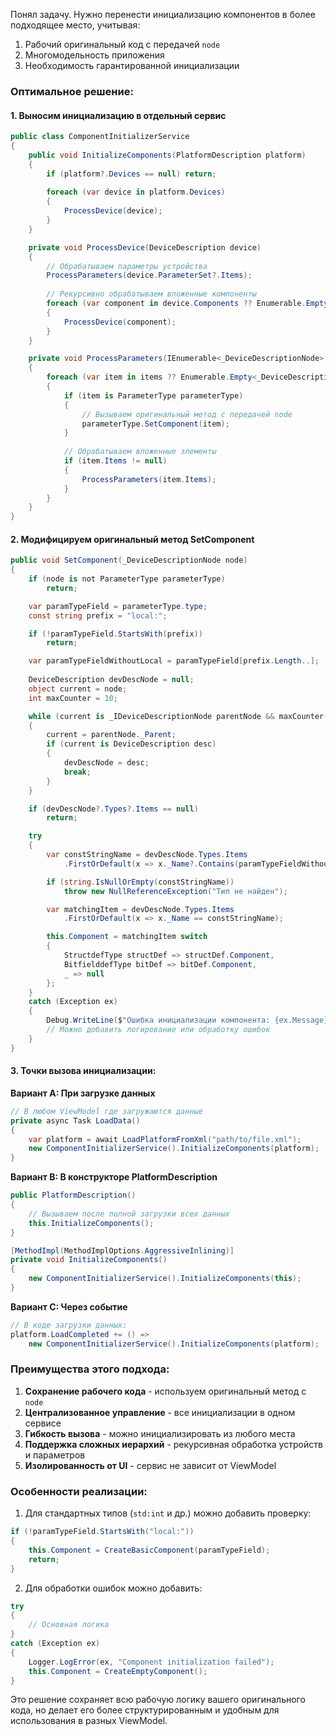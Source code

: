 Понял задачу. Нужно перенести инициализацию компонентов в более подходящее место, учитывая:
1. Рабочий оригинальный код с передачей `node`
2. Многомодельность приложения
3. Необходимость гарантированной инициализации

### Оптимальное решение:

#### 1. Выносим инициализацию в отдельный сервис

```csharp
public class ComponentInitializerService
{
    public void InitializeComponents(PlatformDescription platform)
    {
        if (platform?.Devices == null) return;
        
        foreach (var device in platform.Devices)
        {
            ProcessDevice(device);
        }
    }

    private void ProcessDevice(DeviceDescription device)
    {
        // Обрабатываем параметры устройства
        ProcessParameters(device.ParameterSet?.Items);
        
        // Рекурсивно обрабатываем вложенные компоненты
        foreach (var component in device.Components ?? Enumerable.Empty<DeviceDescription>())
        {
            ProcessDevice(component);
        }
    }

    private void ProcessParameters(IEnumerable<_DeviceDescriptionNode> items)
    {
        foreach (var item in items ?? Enumerable.Empty<_DeviceDescriptionNode>())
        {
            if (item is ParameterType parameterType)
            {
                // Вызываем оригинальный метод с передачей node
                parameterType.SetComponent(item);
            }
            
            // Обрабатываем вложенные элементы
            if (item.Items != null)
            {
                ProcessParameters(item.Items);
            }
        }
    }
}
```

#### 2. Модифицируем оригинальный метод SetComponent

```csharp
public void SetComponent(_DeviceDescriptionNode node)
{
    if (node is not ParameterType parameterType) 
        return;

    var paramTypeField = parameterType.type;
    const string prefix = "local:";

    if (!paramTypeField.StartsWith(prefix))
        return;

    var paramTypeFieldWithoutLocal = paramTypeField[prefix.Length..];
    
    DeviceDescription devDescNode = null;
    object current = node;
    int maxCounter = 10;

    while (current is _IDeviceDescriptionNode parentNode && maxCounter-- > 0)
    {
        current = parentNode._Parent;
        if (current is DeviceDescription desc)
        {
            devDescNode = desc;
            break;
        }
    }

    if (devDescNode?.Types?.Items == null)
        return;

    try
    {
        var constStringName = devDescNode.Types.Items
            .FirstOrDefault(x => x._Name?.Contains(paramTypeFieldWithoutLocal) == true)?._Name;

        if (string.IsNullOrEmpty(constStringName))
            throw new NullReferenceException("Тип не найден");

        var matchingItem = devDescNode.Types.Items
            .FirstOrDefault(x => x._Name == constStringName);

        this.Component = matchingItem switch
        {
            StructdefType structDef => structDef.Component,
            BitfielddefType bitDef => bitDef.Component,
            _ => null
        };
    }
    catch (Exception ex)
    {
        Debug.WriteLine($"Ошибка инициализации компонента: {ex.Message}");
        // Можно добавить логирование или обработку ошибок
    }
}
```

#### 3. Точки вызова инициализации:

**Вариант A: При загрузке данных**

```csharp
// В любом ViewModel где загружаются данные
private async Task LoadData()
{
    var platform = await LoadPlatformFromXml("path/to/file.xml");
    new ComponentInitializerService().InitializeComponents(platform);
}
```

**Вариант B: В конструкторе PlatformDescription**

```csharp
public PlatformDescription()
{
    // Вызываем после полной загрузки всех данных
    this.InitializeComponents();
}

[MethodImpl(MethodImplOptions.AggressiveInlining)]
private void InitializeComponents()
{
    new ComponentInitializerService().InitializeComponents(this);
}
```

**Вариант C: Через событие**

```csharp
// В коде загрузки данных:
platform.LoadCompleted += () => 
    new ComponentInitializerService().InitializeComponents(platform);
```

### Преимущества этого подхода:

1. **Сохранение рабочего кода** - используем оригинальный метод с `node`
2. **Централизованное управление** - все инициализации в одном сервисе
3. **Гибкость вызова** - можно инициализировать из любого места
4. **Поддержка сложных иерархий** - рекурсивная обработка устройств и параметров
5. **Изолированность от UI** - сервис не зависит от ViewModel

### Особенности реализации:

1. Для стандартных типов (`std:int` и др.) можно добавить проверку:
```csharp
if (!paramTypeField.StartsWith("local:"))
{
    this.Component = CreateBasicComponent(paramTypeField);
    return;
}
```

2. Для обработки ошибок можно добавить:
```csharp
try
{
    // Основная логика
}
catch (Exception ex)
{
    Logger.LogError(ex, "Component initialization failed");
    this.Component = CreateEmptyComponent();
}
```

Это решение сохраняет всю рабочую логику вашего оригинального кода, но делает его более структурированным и удобным для использования в разных ViewModel.
